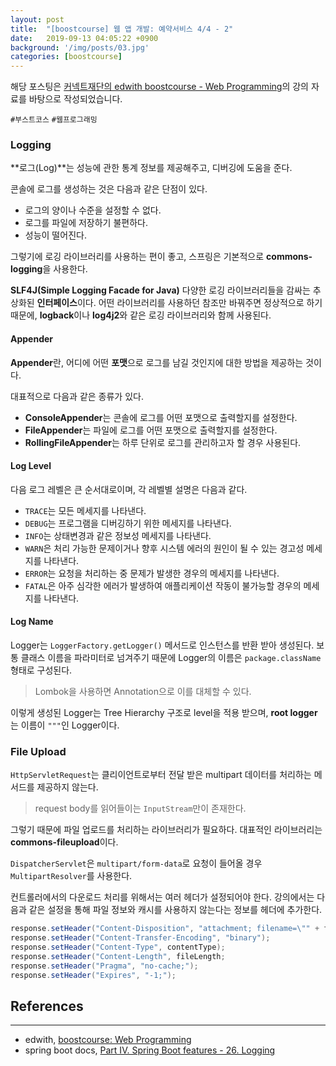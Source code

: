 ```yaml
---
layout: post
title:  "[boostcourse] 웹 앱 개발: 예약서비스 4/4 - 2"
date:   2019-09-13 04:05:22 +0900
background: '/img/posts/03.jpg'
categories: [boostcourse]
---
```


해당 포스팅은 [커넥트재단의 edwith boostcourse - Web Programming](http://www.edwith.org/boostcourse-web)의 강의 자료를 바탕으로 작성되었습니다.

`#부스트코스` `#웹프로그래밍`

### Logging
**로그(Log)**는 성능에 관한 통계 정보를 제공해주고, 디버깅에 도움을 준다.

콘솔에 로그를 생성하는 것은 다음과 같은 단점이 있다.
- 로그의 양이나 수준을 설정할 수 없다.
- 로그를 파일에 저장하기 불편하다.
- 성능이 떨어진다.

그렇기에 로깅 라이브러리를 사용하는 편이 좋고, 스프링은 기본적으로 **commons-logging**을 사용한다.

**SLF4J(Simple Logging Facade for Java)** 다양한 로깅 라이브러리들을 감싸는 추상화된 **인터페이스**이다.
어떤 라이브러리를 사용하던 참조만 바꿔주면 정상적으로 하기 때문에, **logback**이나 **log4j2**와 같은 로깅 라이브러리와 함께 사용된다.

#### Appender
**Appender**란, 어디에 어떤 **포맷**으로 로그를 남길 것인지에 대한 방법을 제공하는 것이다.

대표적으로 다음과 같은 종류가 있다.
- **ConsoleAppender**는 콘솔에 로그를 어떤 포맷으로 출력할지를 설정한다.
- **FileAppender**는 파일에 로그를 어떤 포맷으로 출력할지를 설정한다.
- **RollingFileAppender**는 하루 단위로 로그를 관리하고자 할 경우 사용된다.
   
#### Log Level
다음 로그 레벨은 큰 순서대로이며, 각 레벨별 설명은 다음과 같다.
- `TRACE`는 모든 메세지를 나타낸다.
- `DEBUG`는 프로그램을 디버깅하기 위한 메세지를 나타낸다.
- `INFO`는 상태변경과 같은 정보성 메세지를 나타낸다.
- `WARN`은 처리 가능한 문제이거나 향후 시스템 에러의 원인이 될 수 있는 경고성 메세지를 나타낸다.
- `ERROR`는 요청을 처리하는 중 문제가 발생한 경우의 메세지를 나타낸다.
- `FATAL`은 아주 심각한 에러가 발생하여 애플리케이션 작동이 불가능할 경우의 메세지를 나타낸다.

#### Log Name
Logger는 `LoggerFactory.getLogger()` 메서드로 인스턴스를 반환 받아 생성된다.
보통 클래스 이름을 파라미터로 넘겨주기 때문에 Logger의 이름은 `package.className` 형태로 구성된다.
> Lombok을 사용하면 Annotation으로 이를 대체할 수 있다.

이렇게 생성된 Logger는 Tree Hierarchy 구조로 level을 적용 받으며,
**root logger**는 이름이 `"""`인 Logger이다.

### File Upload
`HttpServletRequest`는 클리이언트로부터 전달 받은 multipart 데이터를 처리하는 메서드를 제공하지 않는다.
> request body를 읽어들이는 `InputStream`만이 존재한다.

그렇기 때문에 파일 업로드를 처리하는 라이브러리가 필요하다. 대표적인 라이브러리는 **commons-fileupload**이다.

`DispatcherServlet`은 `multipart/form-data`로 요청이 들어올 경우 `MultipartResolver`를 사용한다.

컨트롤러에서의 다운로드 처리를 위해서는 여러 헤더가 설정되어야 한다.
강의에서는 다음과 같은 설정을 통해 파일 정보와 캐시를 사용하지 않는다는 정보를 헤더에 추가한다.

```java
response.setHeader("Content-Disposition", "attachment; filename=\"" + fileName + "\";");
response.setHeader("Content-Transfer-Encoding", "binary");
response.setHeader("Content-Type", contentType);
response.setHeader("Content-Length", fileLength;
response.setHeader("Pragma", "no-cache;");
response.setHeader("Expires", "-1;");
```

## References
---
- edwith, [boostcourse: Web Programming](http://www.edwith.org/boostcourse-web)
- spring boot docs, [Part IV. Spring Boot features - 26. Logging](https://docs.spring.io/spring-boot/docs/current/reference/html/boot-features-logging.html)